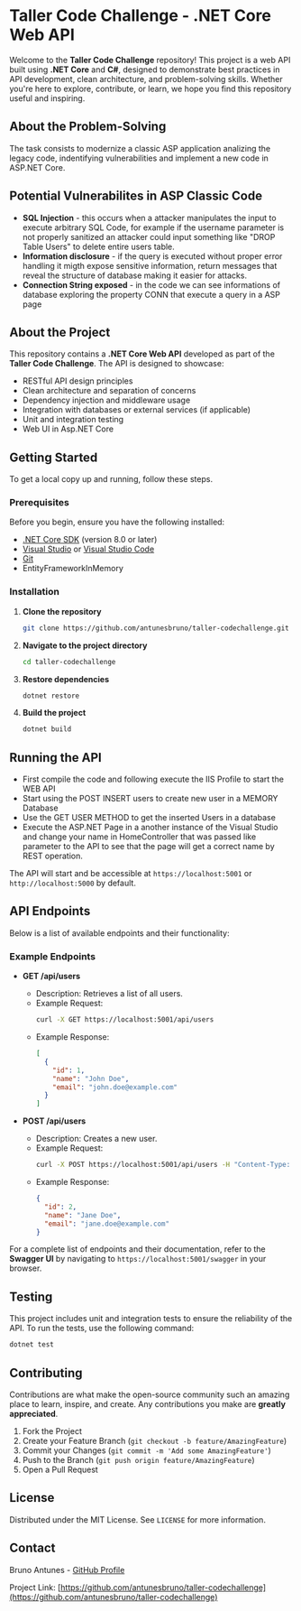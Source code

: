 # Taller Code Challenge - .NET Core Web API

Welcome to the **Taller Code Challenge** repository! This project is a web API built using **.NET Core** and **C#**, designed to demonstrate best practices in API development, clean architecture, and problem-solving skills. Whether you're here to explore, contribute, or learn, we hope you find this repository useful and inspiring.

## About the Problem-Solving

The task consists to modernize a classic ASP application analizing the legacy code, indentifying vulnerabilities and implement a new code in ASP.NET Core.

## Potential Vulnerabilites in ASP Classic Code

- **SQL Injection** - this occurs when a attacker manipulates the input to execute arbitrary SQL Code, for example if the username parameter is not properly sanitized an attacker could input something like "DROP Table Users" to delete entire users table.
- **Information disclosure** - if the query is executed without proper error handling it migth expose sensitive information, return messages that reveal the structure of database making it easier for attacks.
- **Connection String exposed** - in the code we can see informations of database exploring the property CONN that execute a query in a ASP page

## About the Project

This repository contains a **.NET Core Web API** developed as part of the **Taller Code Challenge**. The API is designed to showcase:

- RESTful API design principles
- Clean architecture and separation of concerns
- Dependency injection and middleware usage
- Integration with databases or external services (if applicable)
- Unit and integration testing
- Web UI in Asp.NET Core 

## Getting Started

To get a local copy up and running, follow these steps.

### Prerequisites

Before you begin, ensure you have the following installed:

- [.NET Core SDK](https://dotnet.microsoft.com/download) (version 8.0 or later)
- [Visual Studio](https://visualstudio.microsoft.com/) or [Visual Studio Code](https://code.visualstudio.com/)
- [Git](https://git-scm.com/)
- EntityFrameworkInMemory

### Installation

1. **Clone the repository**

   ```bash
   git clone https://github.com/antunesbruno/taller-codechallenge.git
   ```

2. **Navigate to the project directory**

   ```bash
   cd taller-codechallenge
   ```

3. **Restore dependencies**

   ```bash
   dotnet restore
   ```

4. **Build the project**

   ```bash
   dotnet build
   ```

## Running the API

- First compile the code and following execute the IIS Profile to start the WEB API
- Start using the POST INSERT users to create new user in a MEMORY Database
- Use the GET USER METHOD to get the inserted Users in a database
- Execute the ASP.NET Page in a another instance of the Visual Studio and change your name in HomeController that was passed
  like parameter to the API to see that the page will get a correct name by REST operation. 

The API will start and be accessible at `https://localhost:5001` or `http://localhost:5000` by default.

## API Endpoints

Below is a list of available endpoints and their functionality:

### Example Endpoints

- **GET /api/users**
  - Description: Retrieves a list of all users.
  - Example Request:
    ```bash
    curl -X GET https://localhost:5001/api/users
    ```
  - Example Response:
    ```json
    [
      {
        "id": 1,
        "name": "John Doe",
        "email": "john.doe@example.com"
      }
    ]
    ```

- **POST /api/users**
  - Description: Creates a new user.
  - Example Request:
    ```bash
    curl -X POST https://localhost:5001/api/users -H "Content-Type: application/json" -d '{"name": "Jane Doe", "email": "jane.doe@example.com"}'
    ```
  - Example Response:
    ```json
    {
      "id": 2,
      "name": "Jane Doe",
      "email": "jane.doe@example.com"
    }
    ```

For a complete list of endpoints and their documentation, refer to the **Swagger UI** by navigating to `https://localhost:5001/swagger` in your browser.

## Testing

This project includes unit and integration tests to ensure the reliability of the API. To run the tests, use the following command:

```bash
dotnet test
```

## Contributing

Contributions are what make the open-source community such an amazing place to learn, inspire, and create. Any contributions you make are **greatly appreciated**.

1. Fork the Project
2. Create your Feature Branch (`git checkout -b feature/AmazingFeature`)
3. Commit your Changes (`git commit -m 'Add some AmazingFeature'`)
4. Push to the Branch (`git push origin feature/AmazingFeature`)
5. Open a Pull Request

## License

Distributed under the MIT License. See `LICENSE` for more information.

## Contact

Bruno Antunes - [GitHub Profile](https://github.com/antunesbruno)

Project Link: [https://github.com/antunesbruno/taller-codechallenge](https://github.com/antunesbruno/taller-codechallenge)

